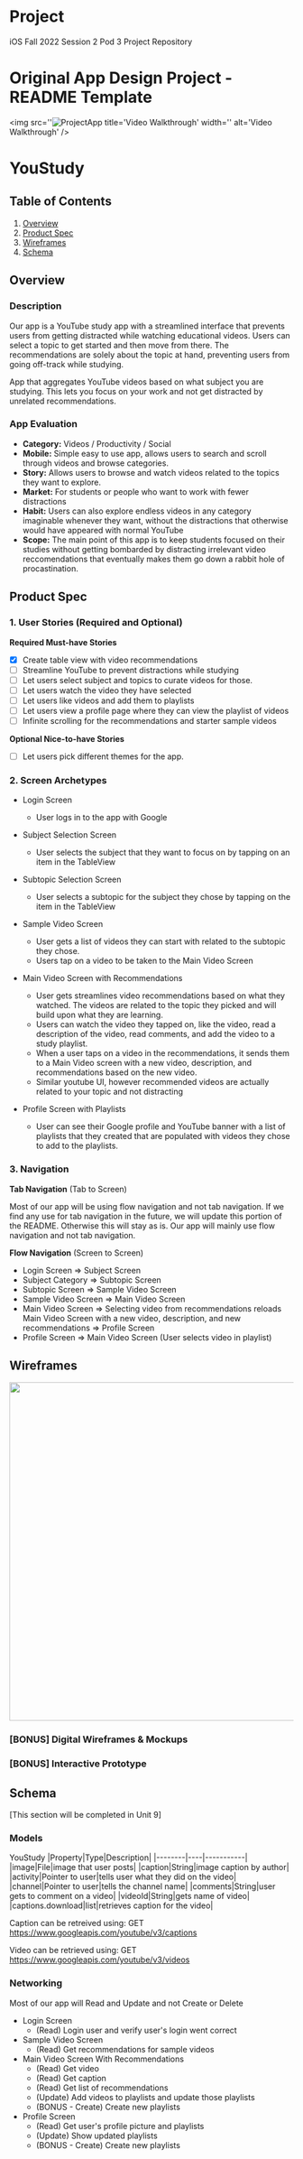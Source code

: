 # Project
iOS Fall 2022 Session 2 Pod 3 Project Repository

Original App Design Project - README Template
===
<img src=''![ProjectApp](https://user-images.githubusercontent.com/90231826/198814494-05978bc0-3d11-495f-a37f-d66e6e201feb.gif) title='Video Walkthrough' width='' alt='Video Walkthrough' />


# YouStudy

## Table of Contents
1. [Overview](#Overview)
1. [Product Spec](#Product-Spec)
1. [Wireframes](#Wireframes)
2. [Schema](#Schema)

## Overview
### Description
Our app is a YouTube study app with a streamlined interface that prevents users from getting distracted while watching educational videos. Users can select a topic to get started and then move from there. The recommendations are solely about the topic at hand, preventing users from going off-track while studying.

App that aggregates YouTube videos based on what subject you are studying. This lets you focus on your work and not get distracted by unrelated recommendations.

### App Evaluation
- **Category:** Videos / Productivity / Social
- **Mobile:** Simple easy to use app, allows users to search and scroll through videos and browse categories.
- **Story:** Allows users to browse and watch videos related to the topics they want to explore.
- **Market:** For students or people who want to work with fewer distractions
- **Habit:** Users can also explore endless videos in any category imaginable whenever they want, without the distractions that otherwise would have appeared with normal YouTube
- **Scope:** The main point of this app is to keep students focused on their studies without getting bombarded by distracting irrelevant video reccomendations that eventually makes them go down a rabbit hole of procastination. 

## Product Spec
 
### 1. User Stories (Required and Optional)

**Required Must-have Stories**

* [x] Create table view with video recommendations
* [ ] Streamline YouTube to prevent distractions while studying
* [ ] Let users select subject and topics to curate videos for those.
* [ ] Let users watch the video they have selected
* [ ] Let users like videos and add them to playlists
* [ ] Let users view a profile page where they can view the playlist of videos
* [ ] Infinite scrolling for the recommendations and starter sample videos

**Optional Nice-to-have Stories**

* [ ] Let users pick different themes for the app.

### 2. Screen Archetypes

* Login Screen
   * User logs in to the app with Google
   
* Subject Selection Screen
   * User selects the subject that they want to focus on by tapping on an item in the TableView
  
* Subtopic Selection Screen
    * User selects a subtopic for the subject they chose by tapping on the item in the TableView

* Sample Video Screen
    * User gets a list of videos they can start with related to the subtopic they chose.
    * Users tap on a video to be taken to the Main Video Screen

* Main Video Screen with Recommendations
    * User gets streamlines video recommendations based on what they watched. The videos are related to the topic they picked and will build upon what they are learning.
    * Users can watch the video they tapped on, like the video, read a description of the video, read comments, and add the video to a study playlist.
    * When a user taps on a video in the recommendations, it sends them to a Main Video screen with a new video, description, and recommendations based on the new video.
    * Similar youtube UI, however recommended videos are actually related to your topic and not distracting

* Profile Screen with Playlists
    * User can see their Google profile and YouTube banner with a list of playlists that they created that are populated with videos they chose to add to the playlists.

### 3. Navigation

**Tab Navigation** (Tab to Screen)

Most of our app will be using flow navigation and not tab navigation. If we find any use for tab navigation in the future, we will update this portion of the README. Otherwise this will stay as is. Our app will mainly use flow navigation and not tab navigation.

**Flow Navigation** (Screen to Screen)

* Login Screen
   => Subject Screen
* Subject Category
   => Subtopic Screen
* Subtopic Screen
   => Sample Video Screen
* Sample Video Screen
   => Main Video Screen
* Main Video Screen
   => Selecting video from recommendations reloads Main Video Screen with a new video, description, and new recommendations
   => Profile Screen
* Profile Screen
   => Main Video Screen (User selects video in playlist)
   
## Wireframes
<img src="https://i.ibb.co/JKnnjtp/Whiteboard-1-01.png" width=600>

### [BONUS] Digital Wireframes & Mockups

### [BONUS] Interactive Prototype

## Schema 
[This section will be completed in Unit 9]
### Models
YouStudy
|Property|Type|Description|
|--------|----|-----------|
|image|File|image that user posts|
|caption|String|image caption by author|
|activity|Pointer to user|tells user what they did on the video|
|channel|Pointer to user|tells the channel name|
|comments|String|user gets to comment on a video|
|videoId|String|gets name of video|
|captions.download|list|retrieves caption for the video|

Caption can be retreived using:
GET https://www.googleapis.com/youtube/v3/captions

Video can be retrieved using:
GET https://www.googleapis.com/youtube/v3/videos



### Networking
Most of our app will Read and Update and not Create or Delete
* Login Screen
    * (Read) Login user and verify user's login went correct
* Sample Video Screen
    * (Read) Get recommendations for sample videos
* Main Video Screen With Recommendations
    * (Read) Get video
    * (Read) Get caption
    * (Read) Get list of recommendations
    * (Update) Add videos to playlists and update those playlists
    * (BONUS - Create) Create new playlists
* Profile Screen
    * (Read) Get user's profile picture and playlists
    * (Update) Show updated playlists
    * (BONUS - Create) Create new playlists
    


